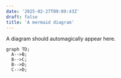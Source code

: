 ```yaml
---
date: '2025-02-27T09:09:43Z'
draft: false
title: 'A mermaid diagram'
---
```


A diagram should automagically appear here.

```mermaid
graph TD;
  A-->B;
  B-->C;
  B-->D;
  C-->D;
```
